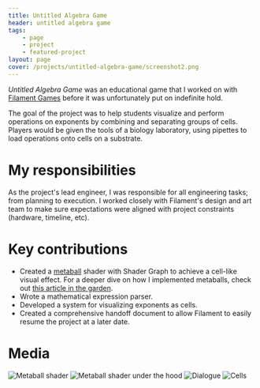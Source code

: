 ```yaml
---
title: Untitled Algebra Game
header: untitled algebra game
tags: 
    - page
    - project
    - featured-project
layout: page
cover: /projects/untitled-algebra-game/screenshot2.png
---
```


_Untitled Algebra Game_ was an educational game that I worked on with [Filament Games](https://www.filamentgames.com/) before it was unfortunately put on indefinite hold.

The goal of the project was to help students visualize and perform operations on exponents by combining and separating groups of cells. Players would be given the tools of a biology laboratory, using pipettes to load operations onto cells on a substrate.

# My responsibilities
As the project's lead engineer, I was responsible for all engineering tasks; from planning to execution. I worked closely with Filament's design and art team to make sure expectations were aligned with project constraints (hardware, timeline, etc).
  
# Key contributions
* Created a [metaball](https://en.wikipedia.org/wiki/Metaballs) shader with Shader Graph to achieve a cell-like visual effect. For a deeper dive on how I implemented metaballs, check out [this article in the garden](/garden/metaballs).
* Wrote a mathematical expression parser.
* Developed a system for visualizing exponents as cells.
* Created a comprehensive handoff document to allow Filament to easily resume the project at a later date.

# Media
![Metaball shader](/projects/untitled-algebra-game/sag-metaball-shader.gif)
![Metaball shader under the hood](/projects/untitled-algebra-game/sag-metaball-shader-behind-the-scenes.gif)
![Dialogue](/projects/untitled-algebra-game/screenshot1.png)
![Cells](/projects/untitled-algebra-game/screenshot2.png)